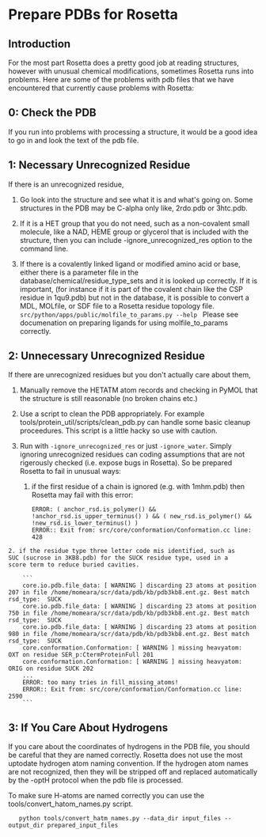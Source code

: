 # Prepare PDBs for Rosetta

## Introduction
For the most part Rosetta does a pretty good job at reading
structures, however with unusual chemical modifications, sometimes
Rosetta runs into problems. Here are some of the problems with pdb
files that we have encountered that currently cause problems with
Rosetta:


## 0: Check the PDB
If you run into problems with processing a structure, it would
be a good idea to go in and look the text of the pdb file. 

## 1: Necessary Unrecognized Residue
If there is an unrecognized residue,
  1. Go look into the structure and see what it is and what's going
  on. Some structures in the PDB may be C-alpha only like, 2rdo.pdb or
  3htc.pdb.

  2. If it is a HET group that you do not need, such as a non-covalent
  small molecule, like a NAD, HEME group or glycerol that is included
  with the structure, then you can include -ignore_unrecognized_res
  option to the command line.

  3. If there is a covalently linked ligand or modified amino acid or
  base, either there is a parameter file in the
  database/chemical/residue_type_sets and it is looked up
  correctly. If it is important, (for instance if it is part of the
  covalent chain like the CSP residue in 1qu9.pdb) but not in the
  database, it is possible to convert a MDL, MOLfile, or SDF file to a
  Rosetta residue topology file.
    ```
     src/python/apps/public/molfile_to_params.py --help 
    ```
  Please see documenation on preparing ligands for using
  molfile_to_params correctly.

## 2: Unnecessary Unrecognized Residue
If there are unrecognized residues but you don't actually care about them,

  1. Manually remove the HETATM atom records and checking in PyMOL
  that the structure is still reasonable (no broken chains etc.)

  2. Use a script to clean the PDB appropriately. For example
  tools/protein_util/scripts/clean_pdb.py can handle some basic
  cleanup proceedures. This script is a little hacky so use with
  caution.

  3. Run with `-ignore_unrecognized_res` or just `-ignore_water`. Simply
  ignoring unrecognized residues can coding assumptions that are not
  rigerously checked (i.e. expose bugs in Rosetta). So be prepared
  Rosetta to fail in unusual ways: 
     1. if the first residue of a chain is ignored (e.g. with 1mhm.pdb)
    then Rosetta may fail with this error:

        ```
        ERROR: ( anchor_rsd.is_polymer() && !anchor_rsd.is_upper_terminus() ) && ( new_rsd.is_polymer() && !new_rsd.is_lower_terminus() )
        ERROR:: Exit from: src/core/conformation/Conformation.cc line: 428
        ```

    2. if the residue type three letter code mis identified, such as
    SUC (sucrose in 3KB8.pdb) for the SUCK residue type, used in a
    score term to reduce buried cavities.

        ```
        core.io.pdb.file_data: [ WARNING ] discarding 23 atoms at position 207 in file /home/momeara/scr/data/pdb/kb/pdb3kb8.ent.gz. Best match rsd_type:  SUCK
        core.io.pdb.file_data: [ WARNING ] discarding 23 atoms at position 750 in file /home/momeara/scr/data/pdb/kb/pdb3kb8.ent.gz. Best match rsd_type:  SUCK
        core.io.pdb.file_data: [ WARNING ] discarding 23 atoms at position 980 in file /home/momeara/scr/data/pdb/kb/pdb3kb8.ent.gz. Best match rsd_type:  SUCK
        core.conformation.Conformation: [ WARNING ] missing heavyatom:  OXT on residue SER_p:CtermProteinFull 201
        core.conformation.Conformation: [ WARNING ] missing heavyatom: ORIG on residue SUCK 202
        ...
        ERROR: too many tries in fill_missing_atoms!
        ERROR:: Exit from: src/core/conformation/Conformation.cc line: 2590
        ```

## 3: If You Care About Hydrogens
If you care about the coordinates of hydrogens in the PDB file, you
should be careful that they are named correctly. Rosetta does not use
the most uptodate hydrogen atom naming convention. If the hydrogen
atom names are not recognized, then they will be stripped off and
replaced automatically by the -optH protocol when the pdb file is
processed.

To make sure H-atoms are named correctly you can use the
tools/convert_hatom_names.py script.

```
   python tools/convert_hatm_names.py --data_dir input_files --output_dir prepared_input_files
```

